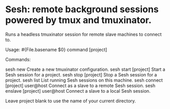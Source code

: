 # Sesh: remote background sessions powered by tmux and tmuxinator.
Runs a headless tmuxinator session for remote slave machines to connect to.

Usage: #{File.basename $0} command [project]

Commands:

sesh new                          Create a new tmuxinator configuration.
sesh start [project]              Start a Sesh session for a project.
sesh stop  [project]              Stop a Sesh session for a project.
sesh list                         List running Sesh sessions on this machine.
sesh connect [project] user@host  Connect as a slave to a remote Sesh session.
sesh enslave [project] user@host  Connect a slave to a local Sesh session.

Leave project blank to use the name of your current directory.
